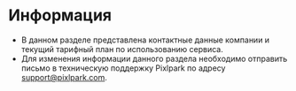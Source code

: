 # Информация
* В данном разделе представлена контактные данные компании и текущий тарифный план по использованию сервиса.
* Для изменения информации данного раздела необходимо отправить письмо в техническую поддержку Pixlpark по адресу [support@pixlpark.com](mailto:support@pixlpark.com).
